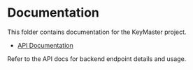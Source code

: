 # Documentation

This folder contains documentation for the KeyMaster project.

- [API Documentation](./api.md)

Refer to the API docs for backend endpoint details and usage.